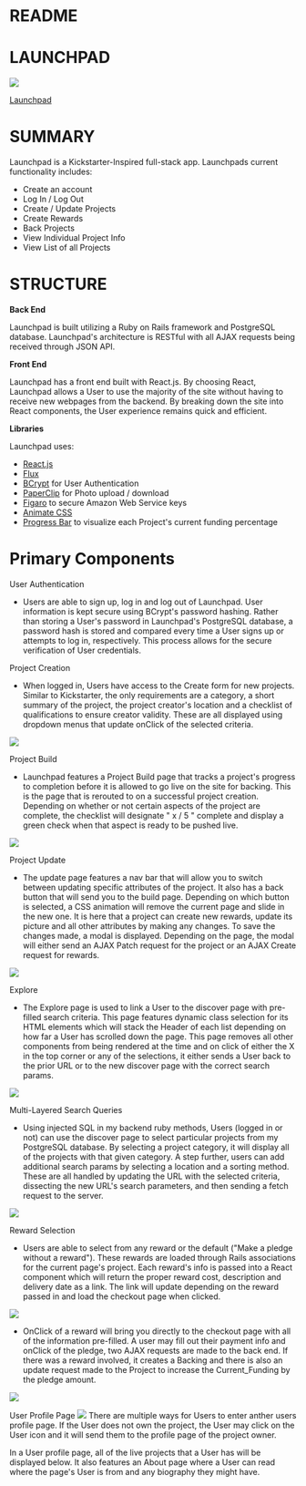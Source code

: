 # README

# LAUNCHPAD
![](https://imgur.com/ogbzPXf.png)

[Launchpad](https://thelaunchpad.herokuapp.com/#/)


# SUMMARY

Launchpad is a Kickstarter-Inspired full-stack app. Launchpads current functionality includes:

*  Create an account
*  Log In / Log Out
*  Create / Update Projects
*  Create Rewards
*  Back Projects
*  View Individual Project Info
*  View List of all Projects


# STRUCTURE

**Back End**

Launchpad is built utilizing a Ruby on Rails framework and PostgreSQL database. Launchpad's architecture is RESTful with all AJAX requests being received through JSON API.

**Front End**

Launchpad has a front end built with React.js. By choosing React, Launchpad allows a User to use the majority of the site without having to receive new webpages from the backend. By breaking down the site into React components, the User experience remains quick and efficient.

**Libraries**


Launchpad uses:

* [React.js](https://facebook.github.io/react/)
* [Flux](https://facebook.github.io/flux/)
* [BCrypt](https://github.com/codahale/bcrypt-ruby) for User Authentication
* [PaperClip](https://github.com/thoughtbot/paperclip) for Photo upload / download
* [Figaro](https://github.com/laserlemon/figaro) to secure Amazon Web Service keys
* [Animate CSS](https://github.com/daneden/animate.css/)
* [Progress Bar](https://github.com/react-component/progress) to visualize each Project's current funding percentage

# Primary Components

User Authentication
* Users are able to sign up, log in and log out of Launchpad. User information is kept secure using BCrypt's password hashing. Rather than storing a User's password in Launchpad's PostgreSQL database, a password hash is stored and compared every time a User signs up or attempts to log in, respectively. This process allows for the secure verification of User credentials.

Project Creation
* When logged in, Users have access to the Create form for new projects. Similar to Kickstarter, the only requirements are a category, a short summary of the project, the project creator's location and a checklist of qualifications to ensure creator validity. These are all displayed using dropdown menus that update onClick of the selected criteria.


![](https://imgur.com/VHte4l5.png)

Project Build
* Launchpad features a Project Build page that tracks a project's progress to completion before it is allowed to go live on the site for backing. This is the page that is rerouted to on a successful project creation. Depending on whether or not certain aspects of the project are complete, the checklist will designate " x / 5 " complete and display a green check when that aspect is ready to be pushed live.


![](https://imgur.com/SBdqm95.png)

Project Update
* The update page features a nav bar that will allow you to switch between updating specific attributes of the project. It also has a back button that will send you to the build page. Depending on which button is selected, a CSS animation will remove the current page and slide in the new one. It is here that a project can create new rewards, update its picture and all other attributes by making any changes. To save the changes made, a modal is displayed. Depending on the page, the modal will either send an AJAX Patch request for the project or an AJAX Create request for rewards.


![](https://imgur.com/BRcPQvc.png)

Explore
* The Explore page is used to link a User to the discover page with pre-filled search criteria. This page features dynamic class selection for its HTML elements which will stack the Header of each list depending on how far a User has scrolled down the page. This page removes all other components from being rendered at the time and on click of either the X in the top corner or any of the selections, it either sends a User back to the prior URL or to the new discover page with the correct search params.


![](https://imgur.com/pi4OwAl.png)

Multi-Layered Search Queries
* Using injected SQL in my backend ruby methods, Users (logged in or not) can use the discover page to select particular projects from my PostgreSQL database. By selecting a project category, it will display all of the projects with that given category. A step further, users can add additional search params by selecting a location and a sorting method. These are all handled by updating the URL with the selected criteria, dissecting the new URL's search parameters, and then sending a fetch request to the server.


![](https://imgur.com/kbB2gKh.png)

Reward Selection
* Users are able to select from any reward or the default ("Make a pledge without a reward"). These rewards are loaded through Rails associations for the current page's project. Each reward's info is passed into a React component which will return the proper reward cost, description and delivery date as a link. The link will update depending on the reward passed in and load the checkout page when clicked.


![](https://imgur.com/5TaCSZs.png)

* OnClick of a reward will bring you directly to the checkout page with all of the information pre-filled. A user may fill out their payment info and onClick of the pledge, two AJAX requests are made to the back end. If there was a reward involved, it creates a Backing and there is also an update request made to the Project to increase the Current_Funding by the pledge amount.


![](https://imgur.com/f0hrAW4.png)

User Profile Page
![](https://imgur.com/E12PJB2.png)
There are multiple ways for Users to enter anther users profile page. If the User does not own the project, the User may click on the User icon and it will send them to the profile page of the project owner.

In a User profile page, all of the live projects that a User has will be displayed below. It also features an About page where a User can read where the page's User is from and any biography they might have.
